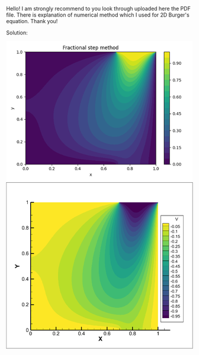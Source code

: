 Hello! I am strongly recommend to you look through uploaded here the PDF file. There is explanation of numerical method which I used for 2D Burger's equation. Thank you!

Solution:

![Python matplotlib](https://github.com/Mukhammedali22/MCMPHYSPROCESS-Spring-2024/blob/main/Week11/Figure_1.png)
![Tecplot](https://github.com/Mukhammedali22/MCMPHYSPROCESS-Spring-2024/blob/main/Week11/Figure-2.png)
